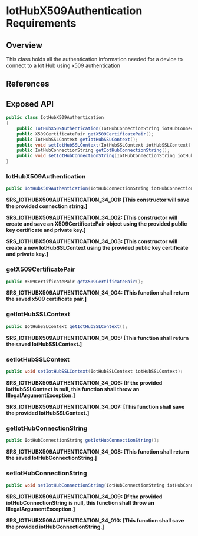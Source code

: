# IotHubX509Authentication Requirements

## Overview

This class holds all the authentication information needed for a device to connect to a Iot Hub using x509 authentication

## References

## Exposed API

```java
public class IotHubX509Authentication
{
    public IotHubX509Authentication(IotHubConnectionString iotHubConnectionString, String publicKeyCertificate, boolean isPathForPublic, String privateKey, boolean isPathForPrivate) throws IOException;
    public X509CertificatePair getX509CertificatePair();
    public IotHubSSLContext getIotHubSSLContext();
    public void setIotHubSSLContext(IotHubSSLContext iotHubSSLContext) throws IllegalArgumentException;
    public IotHubConnectionString getIotHubConnectionString();
    public void setIotHubConnectionString(IotHubConnectionString iotHubConnectionString) throws IllegalArgumentException;
}
```

### IotHubX509Authentication
```java
public IotHubX509Authentication(IotHubConnectionString iotHubConnectionString, String publicKeyCertificate, boolean isPathForPublic, String privateKey, boolean isPathForPrivate);
```

**SRS_IOTHUBX509AUTHENTICATION_34_001: [**This constructor will save the provided connection string.**]**

**SRS_IOTHUBX509AUTHENTICATION_34_002: [**This constructor will create and save an X509CertificatePair object using the provided public key certificate and private key.**]**

**SRS_IOTHUBX509AUTHENTICATION_34_003: [**This constructor will create a new IotHubSSLContext using the provided public key certificate and private key.**]**


### getX509CertificatePair
```java
public X509CertificatePair getX509CertificatePair();
```

**SRS_IOTHUBX509AUTHENTICATION_34_004: [**This function shall return the saved x509 certificate pair.**]**


### getIotHubSSLContext
```java
public IotHubSSLContext getIotHubSSLContext();
```

**SRS_IOTHUBX509AUTHENTICATION_34_005: [**This function shall return the saved IotHubSSLContext.**]**


### setIotHubSSLContext
```java
public void setIotHubSSLContext(IotHubSSLContext iotHubSSLContext);
```

**SRS_IOTHUBX509AUTHENTICATION_34_006: [**If the provided iotHubSSLContext is null, this function shall throw an IllegalArgumentException.**]**

**SRS_IOTHUBX509AUTHENTICATION_34_007: [**This function shall save the provided IotHubSSLContext.**]**


### getIotHubConnectionString
```java
public IotHubConnectionString getIotHubConnectionString();
```

**SRS_IOTHUBX509AUTHENTICATION_34_008: [**This function shall return the saved IotHubConnectionString.**]**


### setIotHubConnectionString
```java
public void setIotHubConnectionString(IotHubConnectionString iotHubConnectionString);
```

**SRS_IOTHUBX509AUTHENTICATION_34_009: [**If the provided iotHubConnectionString is null, this function shall throw an IllegalArgumentException.**]**

**SRS_IOTHUBX509AUTHENTICATION_34_010: [**This function shall save the provided iotHubConnectionString.**]**